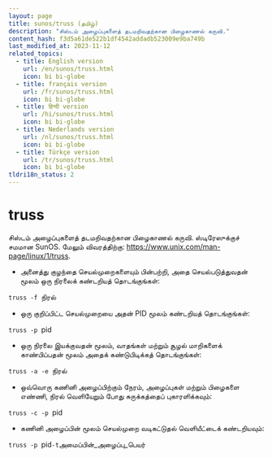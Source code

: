 ```yaml
---
layout: page
title: sunos/truss (தமிழ்)
description: "சிஸ்டம் அழைப்புகளைத் தடமறிவதற்கான பிழைகாணல் கருவி."
content_hash: f3d5a61de522b1df4542addadb523009e9ba749b
last_modified_at: 2023-11-12
related_topics:
  - title: English version
    url: /en/sunos/truss.html
    icon: bi bi-globe
  - title: français version
    url: /fr/sunos/truss.html
    icon: bi bi-globe
  - title: हिन्दी version
    url: /hi/sunos/truss.html
    icon: bi bi-globe
  - title: Nederlands version
    url: /nl/sunos/truss.html
    icon: bi bi-globe
  - title: Türkçe version
    url: /tr/sunos/truss.html
    icon: bi bi-globe
tldri18n_status: 2
---
```

# truss

சிஸ்டம் அழைப்புகளைத் தடமறிவதற்கான பிழைகாணல் கருவி.
ஸ்டிரேஸுக்குச் சமமான SunOS.
மேலும் விவரத்திற்கு: <https://www.unix.com/man-page/linux/1/truss>.

- அனைத்து குழந்தை செயல்முறைகளையும் பின்பற்றி, அதை செயல்படுத்துவதன் மூலம் ஒரு நிரலைக் கண்டறியத் தொடங்குங்கள்:

`truss -f `<span class="tldr-var badge badge-pill bg-dark-lm bg-white-dm text-white-lm text-dark-dm font-weight-bold">நிரல்</span>

- ஒரு குறிப்பிட்ட செயல்முறையை அதன் PID மூலம் கண்டறியத் தொடங்குங்கள்:

`truss -p `<span class="tldr-var badge badge-pill bg-dark-lm bg-white-dm text-white-lm text-dark-dm font-weight-bold">pid</span>

- ஒரு நிரலை இயக்குவதன் மூலம், வாதங்கள் மற்றும் சூழல் மாறிகளைக் காண்பிப்பதன் மூலம் அதைக் கண்டுபிடிக்கத் தொடங்குங்கள்:

`truss -a -e `<span class="tldr-var badge badge-pill bg-dark-lm bg-white-dm text-white-lm text-dark-dm font-weight-bold">நிரல்</span>

- ஒவ்வொரு கணினி அழைப்பிற்கும் நேரம், அழைப்புகள் மற்றும் பிழைகளை எண்ணி, நிரல் வெளியேறும் போது சுருக்கத்தைப் புகாரளிக்கவும்:

`truss -c -p `<span class="tldr-var badge badge-pill bg-dark-lm bg-white-dm text-white-lm text-dark-dm font-weight-bold">pid</span>

- கணினி அழைப்பின் மூலம் செயல்முறை வடிகட்டுதல் வெளியீட்டைக் கண்டறியவும்:

`truss -p `<span class="tldr-var badge badge-pill bg-dark-lm bg-white-dm text-white-lm text-dark-dm font-weight-bold">pid</span>` -t `<span class="tldr-var badge badge-pill bg-dark-lm bg-white-dm text-white-lm text-dark-dm font-weight-bold">அமைப்பின்_அழைப்பு_பெயர்</span>
